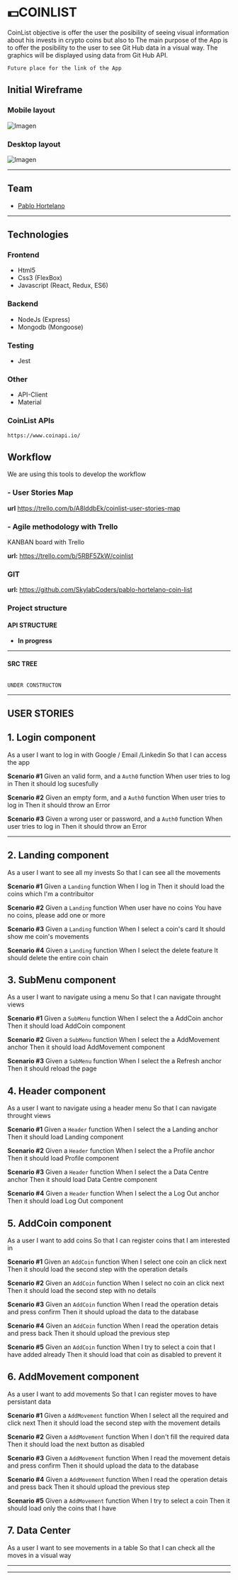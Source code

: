 # 💵COINLIST

CoinList objective is offer the user the posibility of seeing visual information about his invests in crypto coins but also to The main purpose of the App is to offer the posibility to the user to see Git Hub data in a visual way. The graphics will be displayed using data from Git Hub API.

`Future place for the link of the App`

## **Initial Wireframe**

### Mobile layout

![Imagen](https://gyazo.com/d248705cae8d5985a7012fef5d50b2dc.png)

### Desktop layout

![Imagen](https://gyazo.com/fcda877d7aef5c6d4e5f2503cd5187c6.png)

---

## **Team**

- [Pablo Hortelano](https://github.com/phortela1n)

---

## **Technologies**

### Frontend

- Html5
- Css3 (FlexBox)
- Javascript (React,
  Redux,
  ES6)

### Backend

- NodeJs (Express)
- Mongodb (Mongoose)

### Testing

- Jest

### Other

- API-Client
- Material

### CoinList APIs

```
https://www.coinapi.io/

```

## **Workflow**

We are using this tools to develop the workflow

### - User Stories Map

**url** https://trello.com/b/A8lddbEk/coinlist-user-stories-map

### - Agile methodology with Trello

KANBAN board with Trello

**url:** https://trello.com/b/5RBF5ZkW/coinlist

### GIT

**url:** https://github.com/SkylabCoders/pablo-hortelano-coin-list

### Project structure

#### API STRUCTURE

- **In progress**

---

#### SRC TREE

```

UNDER CONSTRUCTON

```

---

## **USER STORIES**

## **1. Login component**

As a user
I want to log in with Google / Email /Linkedin
So that I can access the app

**Scenario #1**
Given an valid form, and a `Auth0` function
When user tries to log in
Then it should log sucesfully

**Scenario #2**
Given an empty form, and a `Auth0` function
When user tries to log in
Then it should throw an Error

**Scenario #3**
Given a wrong user or password, and a `Auth0` function
When user tries to log in
Then it should throw an Error

---

## **2. Landing component**

As a user
I want to see all my invests
So that I can see all the movements

**Scenario #1**
Given a `Landing` function
When I log in
Then it should load the coins which I'm a contribuitor

**Scenario #2**
Given a `Landing` function
When user have no coins
You have no coins, please add one or more

**Scenario #3**
Given a `Landing` function
When I select a coin's card
It should show me coin's movements

**Scenario #4**
Given a `Landing` function
When I select the delete feature
It should delete the entire coin chain

## **3. SubMenu component**

As a user
I want to navigate using a menu
So that I can navigate throught views

**Scenario #1**
Given a `SubMenu` function
When I select the a AddCoin anchor
Then it should load AddCoin component

**Scenario #2**
Given a `SubMenu` function
When I select the a AddMovement anchor
Then it should load AddMovement component

**Scenario #3**
Given a `SubMenu` function
When I select the a Refresh anchor
Then it should reload the page

## **4. Header component**

As a user
I want to navigate using a header menu
So that I can navigate throught views

**Scenario #1**
Given a `Header` function
When I select the a Landing anchor
Then it should load Landing component

**Scenario #2**
Given a `Header` function
When I select the a Profile anchor
Then it should load Profile component

**Scenario #3**
Given a `Header` function
When I select the a Data Centre anchor
Then it should load Data Centre component

**Scenario #4**
Given a `Header` function
When I select the a Log Out anchor
Then it should load Log Out component

## **5. AddCoin component**

As a user
I want to add coins
So that I can register coins that I am interested in

**Scenario #1**
Given an `AddCoin` function
When I select one coin an click next
Then it should load the second step with the operation details

**Scenario #2**
Given an `AddCoin` function
When I select no coin an click next
Then it should load the second step with no details

**Scenario #3**
Given an `AddCoin` function
When I read the operation detais and press confirm
Then it should upload the data to the database

**Scenario #4**
Given an `AddCoin` function
When I read the operation detais and press back
Then it should upload the previous step

**Scenario #5**
Given an `AddCoin` function
When I try to select a coin that I have added already
Then it should load that coin as disabled to prevent it

## **6. AddMovement component**

As a user
I want to add movements
So that I can register moves to have persistant data

**Scenario #1**
Given a `AddMovement` function
When I select all the required and click next
Then it should load the second step with the movement details

**Scenario #2**
Given a `AddMovement` function
When I don't fill the required data
Then it should load the next button as disabled

**Scenario #3**
Given a `AddMovement` function
When I read the movement detais and press confirm
Then it should upload the data to the database

**Scenario #4**
Given a `AddMovement` function
When I read the operation detais and press back
Then it should upload the previous step

**Scenario #5**
Given a `AddMovement` function
When I try to select a coin
Then it should load only the coins that I have

## **7. Data Center**

As a user
I want to see movements in a table
So that I can check all the moves in a visual way

---

---

```

```
